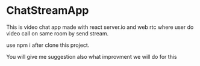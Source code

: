 # ChatStreamApp

This is video chat app made with react server.io and web rtc where user do video call on same room by send stream.

use npm i after clone this project.

You will give me suggestion also what improvment we will do for this
